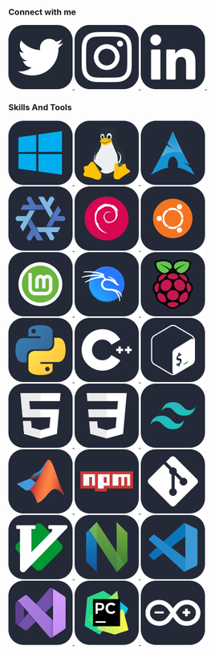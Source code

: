 <!--
**alihancaliskanx/alihancaliskanx** is a ✨ _special_ ✨ repository because its `README.md` (this file) appears on your GitHub profile.

Here are some ideas to get you started:

- 🔭 I’m currently working on ...
- 🌱 I’m currently learning ...
- 👯 I’m looking to collaborate on ...
- 🤔 I’m looking for help with ...
- 💬 Ask me about ...
- 📫 How to reach me: ...
- 😄 Pronouns: ...
- ⚡ Fun fact: ...
-->
### Connect with me

<p>

<a href="x.com/AlihanCaliskanx" target="_blank">
<img src="assets/icons/skill-icons--twitter.svg" alt="">
</a>

<a href="" target="_blank">
<img src="assets/icons/skill-icons--instagram.svg" alt="">
</a>
    
<a href="" target="_blank">
<img src="assets/icons/skill-icons--linkedin.svg" alt="">
</a>

<a href="">
<img src="assets/icons/skill-icons--codepen-dark.svg" alt="">
</a>

</p>

### Skills And Tools

<p>

<a href="https://www.microsoft.com/en-us/windows/" target="_blank">
    <img src="assets/icons/skill-icons--windows-dark.svg">
</a>

<a href="https://www.linux.org/" target="_blank">
    <img src="assets/icons/skill-icons--linux-dark.svg">
</a>

<a href="https://archlinux.org/" target="_blank">
    <img src="assets/icons/skill-icons--arch-dark.svg">
</a>

<a href="https://nixos.org/" target="_blank">
    <img src="assets/icons/skill-icons--nix-dark.svg">
</a>

<a href="https://www.debian.org/" target="_blank">
    <img src="assets/icons/skill-icons--debian-dark.svg">
</a>

<a href="https://ubuntu.com/" target="_blank">
    <img src="assets/icons/skill-icons--ubuntu-dark.svg">
</a>

<a href="https://www.linuxmint.com/" target="_blank">
    <img src="assets/icons/skill-icons--mint-dark.svg">
</a>

<a href="https://www.kali.org/" target="_blank">
    <img src="assets/icons/skill-icons--kali-dark.svg">
</a>

<a href="https://www.raspberrypi.com/" target="_blank">
    <img src="assets/icons/skill-icons--raspberrypi-dark.svg">
</a>

<a href="https://www.python.org/" target="_blank">
    <img src="assets/icons/skill-icons--python-dark.svg">
</a>

<!-- <a href="https://www.open-std.org/jtc1/sc22/wg14/" target="_blank">
    <img src="assets/icons/skill-icons--c.svg">
</a> -->

<a href="https://isocpp.org/" target="_blank">
    <img src="assets/icons/skill-icons--cpp.svg">
</a>

<!-- <a href="https://learn.microsoft.com/en-us/dotnet/csharp/" target="_blank">
    <img src="assets/icons/skill-icons--cs.svg">
</a> -->

<a href="https://www.gnu.org/software/bash/" target="_blank">
    <img src="assets/icons/skill-icons--bash-dark.svg">
</a>

<!-- <a href="https://go.dev/" target="_blank">
    <img src="assets/icons/skill-icons--golang.svg">
</a> -->

<!-- <a href="https://www.java.com/en/" target="_blank">
    <img src="assets/icons/skill-icons--java-dark.svg">
</a> -->

<!-- <a href="https://www.rust-lang.org/" target="_blank">
    <img src="assets/icons/skill-icons--rust.svg">
</a> -->

<!-- <a href="https://www.lua.org/" target="_blank">
    <img src="assets/icons/skill-icons--lua-dark.svg">
</a> -->

<!-- <a href="https://www.swift.com/" target="_blank">
    <img src="assets/icons/skill-icons--swift.svg">
</a> -->

<a href="https://html.spec.whatwg.org/multipage/" target="_blank">
    <img src="assets/icons/skill-icons--html.svg">
</a>

<a href="https://www.w3.org/Style/CSS/" target="_blank">
    <img src="assets/icons/skill-icons--css.svg">
</a>

<!-- <a href="https://en.wikipedia.org/wiki/JavaScript" target="_blank">
    <img src="assets/icons/skill-icons--javascript.svg">
</a> -->

<!-- <a href="https://www.typescriptlang.org/" target="_blank">
    <img src="assets/icons/skill-icons--typescript.svg">
</a> -->

<!-- <a href="https://www.php.net/" target="_blank">
    <img src="assets/icons/skill-icons--php-dark.svg">
</a> -->

<!-- <a href="https://react.dev/" target="_blank">
    <img src="assets/icons/skill-icons--react-dark.svg">
</a> -->
    
<a href="https://tailwindcss.com/" target="_blank">
    <img src="assets/icons/skill-icons--tailwindcss-dark.svg">
</a>

<!-- <a href="https://windicss.org/" target="_blank">
    <img src="assets/icons/skill-icons--windicss-dark.svg">
</a> -->

<a href="https://www.mathworks.com/" target="_blank">
    <img src="assets/icons/skill-icons--matlab-dark.svg">
</a>

<a href="" target="_blank">
    <img src="assets/icons/skill-icons--npm-dark.svg">
</a>

<a href="" target="_blank">
    <img src="assets/icons/skill-icons--git.svg">
</a>

<a href="" target="_blank">
    <img src="assets/icons/skill-icons--vim-dark.svg">
</a>

<a href="" target="_blank">
    <img src="assets/icons/skill-icons--neovim-dark.svg" alt="">
</a>

<a href="" target="_blank">
    <img src="assets/icons/skill-icons--vscode-dark.svg" alt="">
</a>

<a href="" target="_blank">
    <img src="assets/icons/skill-icons--visualstudio-dark.svg" alt="">
</a>

<a href="" target="_blank">
    <img src="assets/icons/skill-icons--pycharm-dark.svg" alt="">
</a>

<a href="" target="_blank">
    <img src="assets/icons/skill-icons--arduino.svg" alt="">
</a>

<!-- <a href="" target="_blank">
    <img src="assets/icons/skill-icons--photoshop.svg" alt="">
</a> -->

<!-- <a href="" target="_blank">
    <img src="assets/icons/skill-icons--blender-dark.svg" alt="">
</a> -->

<!-- <a href="" target="_blank">
    <img src="assets/icons/skill-icons--pytorch-dark.svg" alt="">
</a> -->

<!-- <a href="" target="_blank">
    <img src="assets/icons/skill-icons--qt-dark.svg" alt="">
</a> -->

</p>
